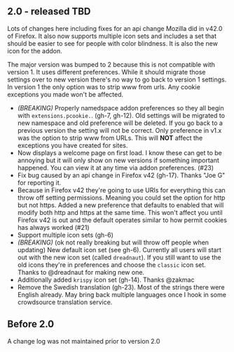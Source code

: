 ## 2.0 - released TBD

Lots of changes here including fixes for an api change Mozilla did in v42.0 of Firefox.  It also now supports multiple icon sets and includes a set that should be easier to see for people with color blindness.  It is also the new icon for the addon.

The major version was bumped to 2 because this is not compatible with version 1. It uses different preferences.  While it should migrate those settings over to new version there's no way to go back to version 1 settings.  In version 1 the only option was to strip www from urls.  Any cookie exceptions you made won't be affected.

* *(BREAKING)* Properly namedspace addon preferences so they all begin with `extensions.pcookie.`. (gh-7, gh-12). Old settings will be migrated to new namespace and old preference will be deleted. If you go back to a previous version the setting will not be correct.  Only preference in v1.x was the option to strip www from URLs.  This will **NOT** affect the exceptions you have created for sites.
* Now displays a welcome page on first load.  I know these can get to be annoying but it will only show on new versions if something important happened.  You can view it at any time via addon preferences. (#23)
* Fix bug caused by an api change in Firefox v42 (gh-17). Thanks "Joe G" for reporting it.
* Because in Firefox v42 they're going to use URIs for everything this can throw off setting permissions.  Meaning you could set the option for http but not https.  Added a new preference that defaults to enabled that will modify both http and https at the same time.  This won't affect you until Firefox v42 is out and the default operates similar to how permit cookies has always worked (#21)
* Support multiple icon sets (gh-6)
* *(BREAKING)* (ok not really breaking but will throw off people when updating) New default icon set (see gh-6). Currently all users will start out with the new icon set (called `dreadnaut`).  If you still want to use the old icons they're in preferences and choose the `classic` icon set.  Thanks to @dreadnaut for making new one.
* Additionally added `krispy` icon set (gh-14). Thanks @zakmac
* Remove the Swedish translation (gh-23). Most of the strings there were English already.  May bring back multiple languages once I hook in some crowdsource translation service.


## Before 2.0

A change log was not maintained prior to version 2.0
